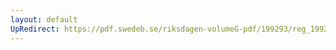 ```yaml
---
layout: default
UpRedirect: https://pdf.swedeb.se/riksdagen-volumeG-pdf/199293/reg_199293/reg_199293_0415.pdf
---
```

